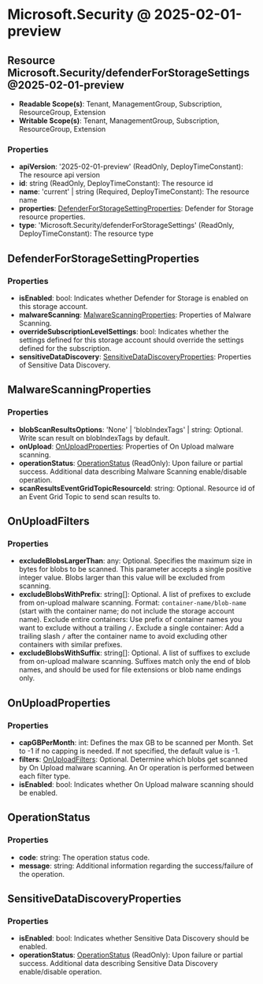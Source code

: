 # Microsoft.Security @ 2025-02-01-preview

## Resource Microsoft.Security/defenderForStorageSettings@2025-02-01-preview
* **Readable Scope(s)**: Tenant, ManagementGroup, Subscription, ResourceGroup, Extension
* **Writable Scope(s)**: Tenant, ManagementGroup, Subscription, ResourceGroup, Extension
### Properties
* **apiVersion**: '2025-02-01-preview' (ReadOnly, DeployTimeConstant): The resource api version
* **id**: string (ReadOnly, DeployTimeConstant): The resource id
* **name**: 'current' | string (Required, DeployTimeConstant): The resource name
* **properties**: [DefenderForStorageSettingProperties](#defenderforstoragesettingproperties): Defender for Storage resource properties.
* **type**: 'Microsoft.Security/defenderForStorageSettings' (ReadOnly, DeployTimeConstant): The resource type

## DefenderForStorageSettingProperties
### Properties
* **isEnabled**: bool: Indicates whether Defender for Storage is enabled on this storage account.
* **malwareScanning**: [MalwareScanningProperties](#malwarescanningproperties): Properties of Malware Scanning.
* **overrideSubscriptionLevelSettings**: bool: Indicates whether the settings defined for this storage account should override the settings defined for the subscription.
* **sensitiveDataDiscovery**: [SensitiveDataDiscoveryProperties](#sensitivedatadiscoveryproperties): Properties of Sensitive Data Discovery.

## MalwareScanningProperties
### Properties
* **blobScanResultsOptions**: 'None' | 'blobIndexTags' | string: Optional. Write scan result on blobIndexTags by default.
* **onUpload**: [OnUploadProperties](#onuploadproperties): Properties of On Upload malware scanning.
* **operationStatus**: [OperationStatus](#operationstatus) (ReadOnly): Upon failure or partial success. Additional data describing Malware Scanning enable/disable operation.
* **scanResultsEventGridTopicResourceId**: string: Optional. Resource id of an Event Grid Topic to send scan results to.

## OnUploadFilters
### Properties
* **excludeBlobsLargerThan**: any: Optional. Specifies the maximum size in bytes for blobs to be scanned. This parameter accepts a single positive integer value. Blobs larger than this value will be excluded from scanning.
* **excludeBlobsWithPrefix**: string[]: Optional. A list of prefixes to exclude from on-upload malware scanning.
Format: `container-name/blob-name` (start with the container name; do not include the storage account name).
Exclude entire containers: Use prefix of container names you want to exclude without a trailing `/`.
Exclude a single container: Add a trailing slash `/` after the container name to avoid excluding other containers with similar prefixes.
* **excludeBlobsWithSuffix**: string[]: Optional. A list of suffixes to exclude from on-upload malware scanning. Suffixes match only the end of blob names, and should be used for file extensions or blob name endings only.

## OnUploadProperties
### Properties
* **capGBPerMonth**: int: Defines the max GB to be scanned per Month. Set to -1 if no capping is needed. If not specified, the default value is -1.
* **filters**: [OnUploadFilters](#onuploadfilters): Optional. Determine which blobs get scanned by On Upload malware scanning. An Or operation is performed between each filter type.
* **isEnabled**: bool: Indicates whether On Upload malware scanning should be enabled.

## OperationStatus
### Properties
* **code**: string: The operation status code.
* **message**: string: Additional information regarding the success/failure of the operation.

## SensitiveDataDiscoveryProperties
### Properties
* **isEnabled**: bool: Indicates whether Sensitive Data Discovery should be enabled.
* **operationStatus**: [OperationStatus](#operationstatus) (ReadOnly): Upon failure or partial success. Additional data describing Sensitive Data Discovery enable/disable operation.


